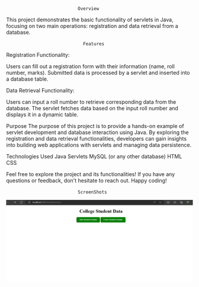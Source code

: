        
                               Overview
This project demonstrates the basic functionality of servlets in Java, focusing on two main operations: registration and data retrieval from a database.

                                 Features
Registration Functionality:

Users can fill out a registration form with their information (name, roll number, marks).
Submitted data is processed by a servlet and inserted into a database table.

Data Retrieval Functionality:

Users can input a roll number to retrieve corresponding data from the database.
The servlet fetches data based on the input roll number and displays it in a dynamic table.

Purpose
The purpose of this project is to provide a hands-on example of servlet development and database interaction using Java. By exploring the registration and data retrieval functionalities, developers can gain insights into building web applications with servlets and managing data persistence.

Technologies Used
Java Servlets
MySQL (or any other database)
HTML
CSS


Feel free to explore the project and its functionalities! If you have any questions or feedback, don't hesitate to reach out. Happy coding!

                               ScreenShots


![Output Image](Images/front.png)
